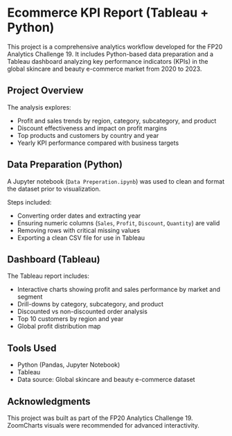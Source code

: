 # Ecommerce KPI Report (Tableau + Python)

This project is a comprehensive analytics workflow developed for the FP20 Analytics Challenge 19. It includes Python-based data preparation and a Tableau dashboard analyzing key performance indicators (KPIs) in the global skincare and beauty e-commerce market from 2020 to 2023.

## Project Overview

The analysis explores:

- Profit and sales trends by region, category, subcategory, and product
- Discount effectiveness and impact on profit margins
- Top products and customers by country and year
- Yearly KPI performance compared with business targets

## Data Preparation (Python)

A Jupyter notebook (`Data Preperation.ipynb`) was used to clean and format the dataset prior to visualization.

Steps included:

- Converting order dates and extracting year
- Ensuring numeric columns (`Sales`, `Profit`, `Discount`, `Quantity`) are valid
- Removing rows with critical missing values
- Exporting a clean CSV file for use in Tableau

## Dashboard (Tableau)

The Tableau report includes:

- Interactive charts showing profit and sales performance by market and segment
- Drill-downs by category, subcategory, and product
- Discounted vs non-discounted order analysis
- Top 10 customers by region and year
- Global profit distribution map

## Tools Used

- Python (Pandas, Jupyter Notebook)
- Tableau
- Data source: Global skincare and beauty e-commerce dataset

## Acknowledgments

This project was built as part of the FP20 Analytics Challenge 19. ZoomCharts visuals were recommended for advanced interactivity.


